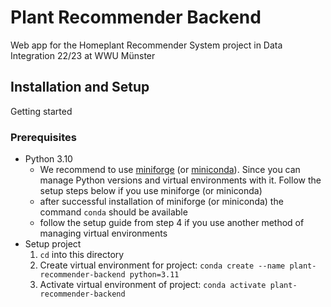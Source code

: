 # Plant Recommender Backend
Web app for the Homeplant Recommender System project in Data Integration 22/23 at WWU Münster

## Installation and Setup

Getting started

### Prerequisites

- Python 3.10
    - We recommend to use [miniforge](https://github.com/conda-forge/miniforge#install) (or [miniconda](https://docs.conda.io/en/latest/miniconda.html)). Since you can manage Python versions and virtual environments with it. Follow the setup steps below if you use miniforge (or miniconda)
    - after successful installation of miniforge (or miniconda) the command `conda` should be available
    - follow the setup guide from step 4 if you use another method of managing virtual environments
- Setup project
    1. `cd` into this directory
    1. Create virtual environment for project: `conda create --name plant-recommender-backend python=3.11`
    1. Activate virtual environment of project: `conda activate plant-recommender-backend`

